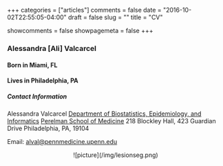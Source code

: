 +++
categories = ["articles"]
comments = false
date = "2016-10-02T22:55:05-04:00"
draft = false
slug = ""
title = "CV"

showcomments = false
showpagemeta = false
+++


### Alessandra [Ali] Valcarcel

#### Born in Miami, FL

#### Lives in Philadelphia, PA

##### Contact Information

Alessandra Valcarcel 
[Department of Biostatistics, Epidemiology, and Informatics](http://www.dbei.med.upenn.edu/)
[Perelman School of Medicine](https://www.med.upenn.edu/)
218 Blockley Hall,
423 Guardian Drive
Philadelphia, PA, 19104

Email: alval@pennmedicine.upenn.edu

<center>![picture](/img/lesionseg.png)</center>
